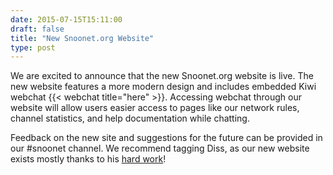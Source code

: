 ```yaml
--- 
date: 2015-07-15T15:11:00
draft: false
title: "New Snoonet.org Website"
type: post
---
```


We are excited to announce that the new Snoonet.org website is live. The new website features a more modern design and includes embedded Kiwi webchat {{< webchat title="here" >}}. Accessing webchat through our website will allow users easier access to pages like our network rules, channel statistics, and help documentation while chatting.

Feedback on the new site and suggestions for the future can be provided in our #snoonet channel. We recommend tagging Diss, as our new website exists mostly thanks to his [hard work](https://i.imgur.com/Te0WuIB.jpg)!

